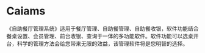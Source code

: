 # Caiams
 《自助餐厅管理系统》适用于餐厅管理、自助餐管理、自助餐收银，软件功能结合餐桌设置、会员管理、前台收银、查询于一体的多功能软件。软件功能可以选桌开台，科学的管理方法会给您带来无限的效益，该管理软件将是您明智的选择。

